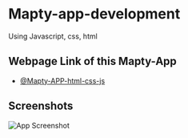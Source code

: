 # Mapty-app-development

Using Javascript, css, html

## Webpage Link of this Mapty-App

- [@Mapty-APP-html-css-js](https://prantomollick.github.io/mapty-app/)

## Screenshots

![App Screenshot](bankist-marketing-website.png)
